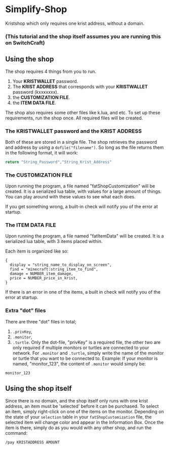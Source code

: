 # Simplify-Shop
Kristshop which only requires one krist address, without a domain.

### (This tutorial and the shop itself assumes you are running this on **SwitchCraft**)

## Using the shop
The shop requires 4 things from you to run.
1. Your **KRISTWALLET** password.
2. The **KRIST ADDRESS** that corresponds with your **KRISTWALLET** password (kxxxxxxx).
3. the **CUSTOMIZATION FILE**.
4. the **ITEM DATA FILE**.

The shop also requires some other files like k.lua, and etc.
To set up these requirements, run the shop once.  All required files will be created.

### The KRISTWALLET password and the KRIST ADDRESS
Both of these are stored in a single file.  The shop retrieves the password and address by using a `dofile("filename")`.
So long as the file returns them in the following format, it will work:
```lua
return "String_Password","String_Krist_Address"
```

### The CUSTOMIZATION FILE
Upon running the program, a file named "fatShopCustomization" will be created.  It is a serialized lua table, with values for a large amount of things.
You can play around with these values to see what each does.

If you get something wrong, a built-in check will notify you of the error at startup.

### The ITEM DATA FILE
Upon running the program, a file named "fatItemData" will be created. It is a serialized lua table, with 3 items placed within.

Each item is organized like so:
```
{
  display = "string_name_to_display_on_screen",
  find = "minecraft:string_item_to_find",
  damage = NUMBER_item_damage,
  price = NUMBER_price_in_krist,
}
```
If there is an error in one of the items, a built in check will notify you of the error at startup.

### Extra "dot" files
There are three "dot" files in total;
1. `.privKey`,
2. `.monitor`,
3. `.turtle`.
Only the dot-file, "privKey" is a required file, the other two are only required if multiple monitors or turtles are connected to your network.  For `.monitor` and `.turtle`, simply write the name of the monitor or turtle that you want to be connected to.
Example:
If your monitor is named, "monitor_123", the content of `.monitor` would simply be:
```
monitor_123
```

## Using the shop itself
Since there is no domain, and the shop itself only runs with one krist address, an item must be 'selected' before it can be purchased.
To select an item, simply right-click on one of the items on the monitor.  Depending on the state of your `selection` table in your `fatShopCustomization` file, the selected item will change color and appear in the Information Box.  Once the item is there, simply do as you would with any other shop, and run the command:

```
/pay KRISTADDRESS AMOUNT
```

